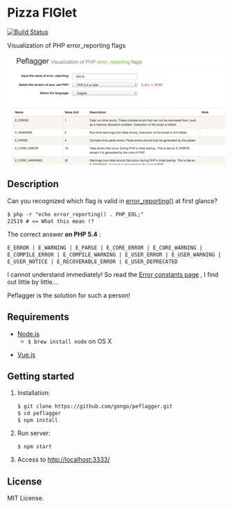 Pizza FIGlet
=============

[![Build Status](https://travis-ci.org/gongo/peflagger.svg?branch=master)](https://travis-ci.org/gongo/peflagger)

Visualization of PHP error_reporting flags

![](./images/peflagger.png)

Description
--------------------

Can you recognized which flag is valid in [error_reporting()](http://php.net/manual/function.error-reporting.php) at first glance?

```
$ php -r "echo error_reporting() . PHP_EOL;"
22519 # <= What this mean !?
```

The correct answer **on PHP 5.4** :

```
E_ERROR | E_WARNING | E_PARSE | E_CORE_ERROR | E_CORE_WARNING | E_COMPILE_ERROR | E_COMPILE_WARNING | E_USER_ERROR | E_USER_WARNING | E_USER_NOTICE | E_RECOVERABLE_ERROR | E_USER_DEPRECATED
```

I cannot understand immediately!
So read the [Error constants page](http://php.net/manual/errorfunc.constants.php) , I find out little by little...

Peflagger is the solution for such a person!

Requirements
--------------------

* [Node.js](http://nodejs.org)
    - `$ brew install node` on OS X
- [Vue.js](http://vuejs.org/)

Getting started
--------------------

1. Installation:

    ```
    $ git clone https://github.com/gongo/peflagger.git
    $ cd peflagger
    $ npm install
    ```

1. Run server:

    ```
    $ npm start
    ```

1. Access to [http://localhost:3333/](http://localhost:3333)

License
--------------------

MIT License.
